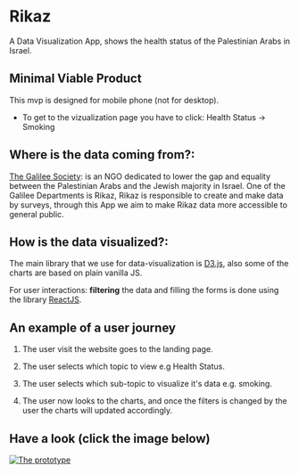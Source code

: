 # Rikaz

A Data Visualization App, shows the health status of the Palestinian Arabs in Israel.

## Minimal Viable Product
This mvp is designed for mobile phone (not for desktop). 
* To get to the vizualization page you have to click: Health Status -> Smoking

## Where is the data coming from?:

[The Galilee Society](http://www.gal-soc.org): is an NGO dedicated to lower the gap and equality between  the Palestinian Arabs and the Jewish majority in Israel. One of the Galilee Departments is Rikaz, Rikaz is responsible to create and make data by surveys, through this App we aim to make Rikaz data more accessible to general public.  

## How is the data visualized?:

The main library that we use for data-visualization is [D3.js](https://d3js.org), also some of the charts are based on plain vanilla JS.

For user interactions: **filtering** the data and filling the forms is done using the library [ReactJS](https://reactjs.org).  

## An example of a user journey

1. The user visit the website goes to the landing page.

1. The user selects which topic to view e.g Health Status.

1. The user selects which sub-topic to visualize it's data e.g. smoking.

1. The user now looks to the charts, and once the filters is changed by the user the charts will updated accordingly.



## Have a look (click the image below)


[![The prototype](https://user-images.githubusercontent.com/16361375/36074262-59a3d660-0f46-11e8-9f57-43978cb4ba3c.png)](https://www.figma.com/proto/IeBFPegDJoYORSqJFwHXRKgc/Untitled?scaling=contain&node-id=4%3A2)
